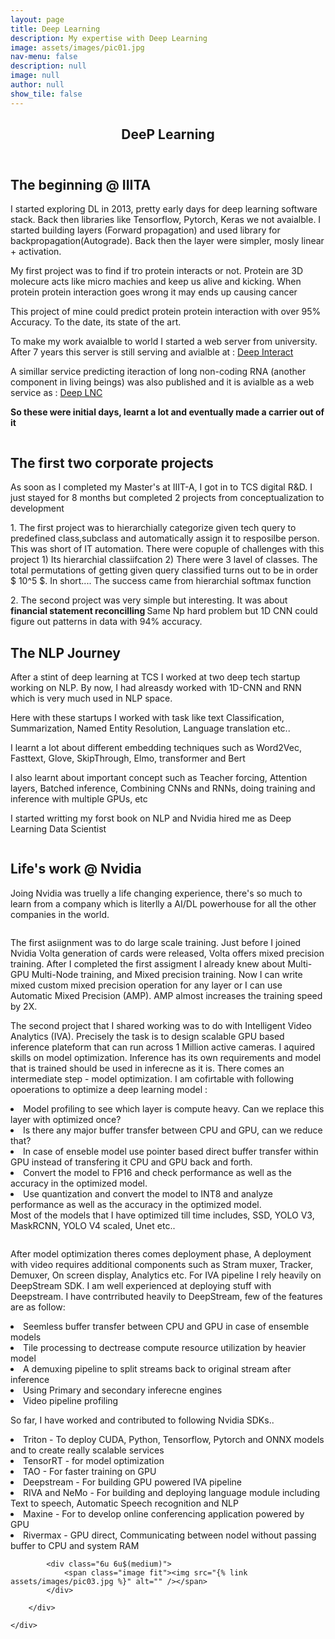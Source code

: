 ```yaml
---
layout: page
title: Deep Learning
description: My expertise with Deep Learning
image: assets/images/pic01.jpg
nav-menu: false
description: null
image: null
author: null
show_tile: false
---
```

<section id="one">
	<div class="inner">
		<header class="major">
			<h1>DeeP Learning</h1>
		</header>
        <h2 id="content">The beginning @ IIITA</h2>
        <div class="row 200%">
            <div class="9u 12u$(medium)">
                <p>I started exploring DL in 2013, pretty early days for deep learning software stack. Back then libraries like Tensorflow, Pytorch, Keras we not avaialble.
                    I started building layers (Forward propagation) and used library for backpropagation(Autograde). Back then the layer were simpler, mosly linear + activation.</p>
                    <p>My first project was to find if tro protein interacts or not. Protein are 3D molecure acts like micro machies and keep us alive and kicking. When protein protein interaction goes wrong it may ends up causing cancer</p>
                    <p>This project of mine could predict protein protein interaction with over 95% Accuracy. To the date, its state of the art.</p>
                    <p>To make my work avaialble to world I started a web server from university. After 7 years this server is still serving and avialble at : <a href="https://bioserver.iiita.ac.in/deepinteract/"> Deep Interact</a> </p>
                    <p> A simillar service predicting iteraction of long non-coding RNA (another component in living beings) was also published and it is avialble as a web service as :   <a href="https://bioserver.iiita.ac.in/deeplnc/index.php"> Deep LNC</a></p>
                <p><b>So these were initial days, learnt a lot and eventually made a carrier out of it</b></p>
            </div>
            <div class="3u 12u$(medium)">
                    <div class="12u"><span class="image fit"  style="object-fit: contain" ><img src="{% link assets/images/pic08.jpg %}" alt="" /></span></div>
                    <div class="12u"><span class="image fit"  style="object-fit: contain" ><img src="{% link assets/images/pic09.jpg %}" alt="" /></span></div>
                    <!-- <div class="12u$"><span class="image fit" style="object-fit: contain" ><img src="{% link assets/images/pic10.jpg %}" alt="" /></span></div> -->
            </div>
        </div>
        <h2 id="content">The first two corporate projects</h2>
        <div class="row 200%">
            <!-- <div class="3u 12u$(medium)">
                    <div class="12u"><span class="image fit"  style="object-fit: contain" ><img src="{% link assets/images/pic08.jpg %}" alt="" /></span></div>
                    <div class="12u"><span class="image fit"  style="object-fit: contain" ><img src="{% link assets/images/pic09.jpg %}" alt="" /></span></div>
                    <div class="12u$"><span class="image fit" style="object-fit: contain" ><img src="{% link assets/images/pic10.jpg %}" alt="" /></span></div>
            </div> -->
            <div class="12u 12u$(medium)">
                <p>As soon as I completed my Master's at IIIT-A, I got in to TCS digital R&D. I just stayed for 8 months but completed 2 projects from conceptualization to development</p>
                <p>1. The first project was to hierarchially categorize given tech query to predefined class,subclass and automatically assign it to resposilbe person.
                This was short of IT automation. There were copuple of challenges with this project 1) Its hierarchial classiifcation 2) There were 3 lavel of classes. The total permutations of getting given query classified turns out to be in order $ 10^5 $. In short.... The success came from hierarchial softmax function</p>
                <p> 2. The second project was very simple but interesting. It was about <b>financial statement reconcilling </b> Same Np hard problem but 1D CNN could figure out patterns in data with 94% accuracy. </p>
            </div>
        </div>
        <h2 id="content">The NLP Journey</h2>
        <div class="row 200%">
            <div class="6u 6u$(medium)">
                <p>After a stint of deep learning at TCS I worked at two deep tech startup working on NLP. By now, I had alreasdy worked with 1D-CNN and RNN which is very much used in NLP space.</p>
                <p>Here with these startups I worked with task like text Classification, Summarization, Named Entity Resolution, Language translation etc..</p>
                <p>I learnt a lot about different embedding techniques such as Word2Vec, Fasttext, Glove, SkipThrough, Elmo, transformer and Bert </p>
                <p>I also learnt about important concept such as Teacher forcing, Attention layers, Batched inference, Combining CNNs and RNNs, doing training and inference with multiple GPUs, etc</p>
                <p> I started writting my forst book on NLP and Nvidia hired me as Deep Learning Data Scientist</p>
            </div>
            <div class="6u 9u$(medium)">
                <div class="row 50% uniform">
                    <div class="4u"><span class="image fit"><img src="{% link assets/images/pic08.jpg %}" alt="" /></span></div>
                    <div class="4u"><span class="image fit"><img src="{% link assets/images/pic09.jpg %}" alt="" /></span></div>
                    <div class="4u$"><span class="image fit"><img src="{% link assets/images/pic10.jpg %}" alt="" /></span></div>
                    <!-- Break -->
                    <div class="4u"><span class="image fit"><img src="{% link assets/images/pic10.jpg %}" alt="" /></span></div>
                    <div class="4u"><span class="image fit"><img src="{% link assets/images/pic08.jpg %}" alt="" /></span></div>
                    <div class="4u$"><span class="image fit"><img src="{% link assets/images/pic09.jpg %}" alt="" /></span></div>
                    <!-- Break -->
                    <div class="4u"><span class="image fit"><img src="{% link assets/images/pic09.jpg %}" alt="" /></span></div>
                    <div class="4u"><span class="image fit"><img src="{% link assets/images/pic10.jpg %}" alt="" /></span></div>
                    <div class="4u$"><span class="image fit"><img src="{% link assets/images/pic08.jpg %}" alt="" /></span></div>
                </div>
            </div>
        </div>
        <h2 id="content">Life's work @ Nvidia</h2>
        <div class="row 200%">
            <div class="12u 12u$(medium)">
            <p>Joing Nvidia was truelly a life changing experience, there's so much to learn from a company which is literlly a AI/DL powerhouse for all the other companies in the world.</p>
            </div>
            <div class="4u 4u$(medium)">
                <div class="row 100% uniform">
                    <div class="6u"><span class="image fit"><img src="{% link assets/images/pic08.jpg %}" alt="" /></span></div>
                    <div class="6u"><span class="image fit"><img src="{% link assets/images/pic09.jpg %}" alt="" /></span></div>
                </div>
            </div>
            <div class="8u 8u$(medium)">
                <p>The first asiignment was to do large scale training. Just before I joined Nvidia Volta generation of cards were released, Volta offers mixed precision training. After I completed the first assigment I already knew about Multi-GPU
                    Multi-Node training, and Mixed precision training. Now I can write mixed custom mixed precision operation for any layer or I can use Automatic Mixed Precision (AMP). AMP almost increases the training speed by 2X.</p>
            </div>
            <!-- row -->
            <div class="8u 8u$(medium)">
                <p>The second project that I shared working was to do with Intelligent Video Analytics (IVA). Precisely the task is to design scalable GPU based inference plateform that can run across 1 Million active cameras.
                I aquired skills on model optimization. Inference has its own requirements and model that is trained should be used in inferecne as it is. There comes an intermediate step - model optimization.
                I am cofirtable with following opoerations to optimize a deep learning model :  
                <li>Model profiling to see which layer is compute heavy. Can we replace this layer with optimized once?</li>
                <li>Is there any major buffer transfer between CPU and GPU, can we reduce that?</li>
                <li>In case of enseble model use pointer based direct buffer transfer within GPU instead of transfering it CPU and GPU back and forth. </li>
                <li>Convert the model to FP16 and check performance as well as the accuracy in the optimized model.</li>
                <li>Use quantization and convert the model to INT8 and analyze performance as well as the accuracy in the optimized model.</li>
            Most of the models that I have optimized till time includes, SSD, YOLO V3, MaskRCNN, YOLO V4 scaled, Unet etc..    
            </p> 
            </div>
            <div class="4u 4u$(medium)">
                <div class="row 100% uniform">
                    <div class="6u"><span class="image fit"><img src="{% link assets/images/pic08.jpg %}" alt="" /></span></div>
                    <div class="6u$"><span class="image fit"><img src="{% link assets/images/pic09.jpg %}" alt="" /></span></div>
                    <div class="6u"><span class="image fit"><img src="{% link assets/images/pic08.jpg %}" alt="" /></span></div>
                    <div class="6u$"><span class="image fit"><img src="{% link assets/images/pic09.jpg %}" alt="" /></span></div>
                </div>
            </div>
        </div>
        <div class="row 200%">
            <div class="4u 4u$(medium)">
                <div class="row 100% uniform">
                    <div class="6u"><span class="image fit"><img src="{% link assets/images/pic08.jpg %}" alt="" /></span></div>
                    <div class="6u$"><span class="image fit"><img src="{% link assets/images/pic09.jpg %}" alt="" /></span></div>
                    <div class="6u"><span class="image fit"><img src="{% link assets/images/pic08.jpg %}" alt="" /></span></div>
                    <div class="6u$"><span class="image fit"><img src="{% link assets/images/pic09.jpg %}" alt="" /></span></div>
                </div>
            </div>
            <div class="8u 8u$(medium)">
                <p> After model optimization theres comes deployment phase, A deployment with video requires additional components such as Stram muxer, Tracker, Demuxer, On screen display, Analytics etc.
                    For IVA pipeline I rely heavily on DeepStream SDK.  I am well experienced at deploying stuff with Deepstream. I have contrributed heavily to DeepStream, few of the features are as follow:
                    <li>Seemless buffer transfer between CPU and GPU in case of ensemble models</li>
                    <li>Tile processing to dectrease compute resource utilization by heavier model</li>
                    <li>A demuxing pipeline to split streams back to original stream after inference</li>
                    <li>Using Primary and secondary inferecne engines</li>
                    <li>Video pipeline profiling</li>
                </p> 
            </div>
        </div>
        <div class="row 200%">
            <div class="6u 6u$(medium)">
                <p>So far, I have worked and contributed to following Nvidia SDKs..</p>
                <li> Triton - To deploy CUDA, Python, Tensorflow, Pytorch and ONNX models and to create really scalable services</li>
                <li> TensorRT - for model optimization </li>
                <li> TAO - For faster training on GPU </li>
                <li> Deepstream - For building GPU powered IVA pipeline </li> 
                <li> RIVA and NeMo - For building and deploying language module including Text to speech, Automatic Speech recognition and NLP</li>
                <li> Maxine -  For to develop online conferencing application powered by GPU</li>
                <li> Rivermax - GPU direct, Communicating between nodel without passing buffer to CPU and system RAM</li> 
            </div>

            <div class="6u 6u$(medium)">            
                <span class="image fit"><img src="{% link assets/images/pic03.jpg %}" alt="" /></span>
            </div>

        </div>
        
    </div>
</section>